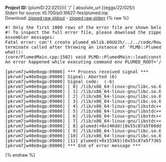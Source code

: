 **Project ID:** [plumID:22.025]({{ '/' | absolute_url }}eggs/22/025/)  
Stderr for source:  t0.700/p0.16627-fes/plumed.inp   
Download: [zipped raw stdout](plumed.inp.plumed.stdout.txt.zip) - [zipped raw stderr](plumed.inp.plumed.stderr.txt.zip) 
{% raw %}
<pre>
#! Only the first 1000 rows of the error file are shown below
#! To inspect the full error file, please download the zipped raw stderr file above
Assembler messages:
Fatal error: can't create plumed_mklib.66UUJh/../../code/ReweightGeomFES.o: No such file or directory
terminate called after throwing an instance of 'PLMD::Plumed::ExceptionError'
what():
(core/PlumedMain.cpp:1502) void PLMD::PlumedMain::load(const std::string&)
An error happened while executing command env PLUMED_ROOT='/home/runner/opt/lib/plumed' PLUMED_VERSION='2.10.0' PLUMED_HTMLDIR='/home/runner/opt/share/doc/plumed' PLUMED_INCLUDEDIR='/home/runner/opt/include' PLUMED_PROGRAM_NAME='plumed' PLUMED_IS_INSTALLED='yes' "/home/runner/opt/lib/plumed"/scripts/mklib.sh -n -o ./../../code/ReweightGeomFES.2.10.0.so ../../code/ReweightGeomFES.cpp

[pkrvm7jw40e0xgp:09006] *** Process received signal ***
[pkrvm7jw40e0xgp:09006] Signal: Aborted (6)
[pkrvm7jw40e0xgp:09006] Signal code:  (-6)
[pkrvm7jw40e0xgp:09006] [ 0] /lib/x86_64-linux-gnu/libc.so.6(+0x45330)[0x7ff449445330]
[pkrvm7jw40e0xgp:09006] [ 1] /lib/x86_64-linux-gnu/libc.so.6(pthread_kill+0x11c)[0x7ff44949eb2c]
[pkrvm7jw40e0xgp:09006] [ 2] /lib/x86_64-linux-gnu/libc.so.6(gsignal+0x1e)[0x7ff44944527e]
[pkrvm7jw40e0xgp:09006] [ 3] /lib/x86_64-linux-gnu/libc.so.6(abort+0xdf)[0x7ff4494288ff]
[pkrvm7jw40e0xgp:09006] [ 4] /lib/x86_64-linux-gnu/libstdc++.so.6(+0xa5ff5)[0x7ff4498a5ff5]
[pkrvm7jw40e0xgp:09006] [ 5] /lib/x86_64-linux-gnu/libstdc++.so.6(+0xbb0da)[0x7ff4498bb0da]
[pkrvm7jw40e0xgp:09006] [ 6] /lib/x86_64-linux-gnu/libstdc++.so.6(_ZSt10unexpectedv+0x0)[0x7ff4498a5a55]
[pkrvm7jw40e0xgp:09006] [ 7] /lib/x86_64-linux-gnu/libstdc++.so.6(+0xa5a6f)[0x7ff4498a5a6f]
[pkrvm7jw40e0xgp:09006] [ 8] plumed(+0x146dd)[0x55c87a5f66dd]
[pkrvm7jw40e0xgp:09006] [ 9] /lib/x86_64-linux-gnu/libc.so.6(+0x2a1ca)[0x7ff44942a1ca]
[pkrvm7jw40e0xgp:09006] [10] /lib/x86_64-linux-gnu/libc.so.6(__libc_start_main+0x8b)[0x7ff44942a28b]
[pkrvm7jw40e0xgp:09006] [11] plumed(+0x15365)[0x55c87a5f7365]
[pkrvm7jw40e0xgp:09006] *** End of error message ***
</pre>
{% endraw %}
